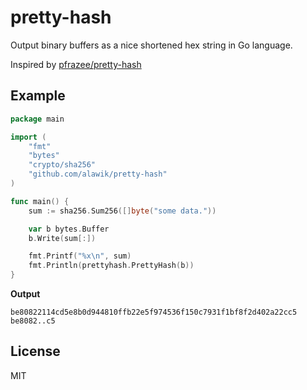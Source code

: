 # pretty-hash
Output binary buffers as a nice shortened hex string in Go language.

Inspired by [pfrazee/pretty-hash](https://github.com/pfrazee/pretty-hash)

## Example

```go
package main

import (
    "fmt"
    "bytes"
    "crypto/sha256"
    "github.com/alawik/pretty-hash"
)

func main() {
    sum := sha256.Sum256([]byte("some data."))

    var b bytes.Buffer
    b.Write(sum[:])

    fmt.Printf("%x\n", sum)
    fmt.Println(prettyhash.PrettyHash(b))
}
```

**Output**

```
be80822114cd5e8b0d944810ffb22e5f974536f150c7931f1bf8f2d402a22cc5
be8082..c5
```

## License
MIT
